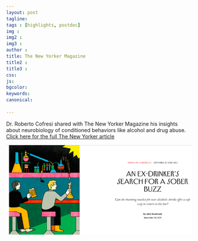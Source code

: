 ```yaml
---
layout: post
tagline: 
tags : [highlights, postdoc]
img : 
img2 : 
img3 : 
author : 
title: The New Yorker Magazine
title2 : 
title3 : 
css: 
js: 
bgcolor: 
keywords: 
canonical:

---
```



Dr. Roberto Cofresi shared with The New Yorker Magazine his insights about neurobiology of conditioned behaviors like alcohol and drug abuse. [Click here for the full The New Yorker article](https://www.newyorker.com/magazine/2021/09/27/an-ex-drinkers-search-for-a-sober-buzz)



<span class="image small"><img src="/assets/images/news/newyorker.png" alt="NewYorker" /></span>

